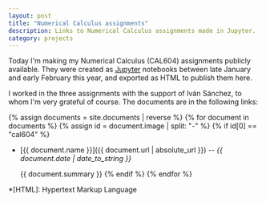 ```yaml
---
layout: post
title: "Numerical Calculus assignments"
description: Links to Numerical Calculus assignments made in Jupyter.
category: projects
---
```


Today I'm making my Numerical Calculus (CAL604) assignments publicly available. They were created as [Jupyter](https://jupyter.org) notebooks between late January and early February this year, and exported as HTML to publish them here.

I worked in the three assignments with the support of Iván Sánchez, to whom I'm very grateful of course. The documents are in the following links:

{% assign documents = site.documents | reverse %}
{% for document in documents %}
{% assign id = document.image | split: "-" %}
  {% if id[0] == "cal604" %}
  - [{{ document.name }}]({{ document.url | absolute_url }}) -- *{{ document.date | date_to_string }}*

    {{ document.summary }}
  {% endif %}
{% endfor %}


*[HTML]: Hypertext Markup Language
